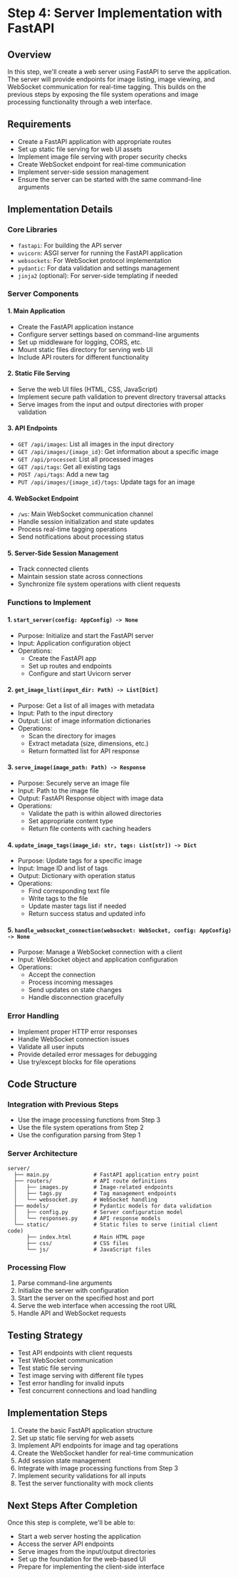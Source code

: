 # Step 4: Server Implementation with FastAPI

## Overview
In this step, we'll create a web server using FastAPI to serve the application. The server will provide endpoints for image listing, image viewing, and WebSocket communication for real-time tagging. This builds on the previous steps by exposing the file system operations and image processing functionality through a web interface.

## Requirements
- Create a FastAPI application with appropriate routes
- Set up static file serving for web UI assets
- Implement image file serving with proper security checks
- Create WebSocket endpoint for real-time communication
- Implement server-side session management
- Ensure the server can be started with the same command-line arguments

## Implementation Details

### Core Libraries
- `fastapi`: For building the API server
- `uvicorn`: ASGI server for running the FastAPI application
- `websockets`: For WebSocket protocol implementation
- `pydantic`: For data validation and settings management
- `jinja2` (optional): For server-side templating if needed

### Server Components

#### 1. Main Application
- Create the FastAPI application instance
- Configure server settings based on command-line arguments
- Set up middleware for logging, CORS, etc.
- Mount static files directory for serving web UI
- Include API routers for different functionality

#### 2. Static File Serving
- Serve the web UI files (HTML, CSS, JavaScript)
- Implement secure path validation to prevent directory traversal attacks
- Serve images from the input and output directories with proper validation

#### 3. API Endpoints
- `GET /api/images`: List all images in the input directory
- `GET /api/images/{image_id}`: Get information about a specific image
- `GET /api/processed`: List all processed images
- `GET /api/tags`: Get all existing tags
- `POST /api/tags`: Add a new tag
- `PUT /api/images/{image_id}/tags`: Update tags for an image

#### 4. WebSocket Endpoint
- `/ws`: Main WebSocket communication channel
- Handle session initialization and state updates
- Process real-time tagging operations
- Send notifications about processing status

#### 5. Server-Side Session Management
- Track connected clients
- Maintain session state across connections
- Synchronize file system operations with client requests

### Functions to Implement

#### 1. `start_server(config: AppConfig) -> None`
- Purpose: Initialize and start the FastAPI server
- Input: Application configuration object
- Operations:
  - Create the FastAPI app
  - Set up routes and endpoints
  - Configure and start Uvicorn server

#### 2. `get_image_list(input_dir: Path) -> List[Dict]`
- Purpose: Get a list of all images with metadata
- Input: Path to the input directory
- Output: List of image information dictionaries
- Operations:
  - Scan the directory for images
  - Extract metadata (size, dimensions, etc.)
  - Return formatted list for API response

#### 3. `serve_image(image_path: Path) -> Response`
- Purpose: Securely serve an image file
- Input: Path to the image file
- Output: FastAPI Response object with image data
- Operations:
  - Validate the path is within allowed directories
  - Set appropriate content type
  - Return file contents with caching headers

#### 4. `update_image_tags(image_id: str, tags: List[str]) -> Dict`
- Purpose: Update tags for a specific image
- Input: Image ID and list of tags
- Output: Dictionary with operation status
- Operations:
  - Find corresponding text file
  - Write tags to the file
  - Update master tags list if needed
  - Return success status and updated info

#### 5. `handle_websocket_connection(websocket: WebSocket, config: AppConfig) -> None`
- Purpose: Manage a WebSocket connection with a client
- Input: WebSocket object and application configuration
- Operations:
  - Accept the connection
  - Process incoming messages
  - Send updates on state changes
  - Handle disconnection gracefully

### Error Handling
- Implement proper HTTP error responses
- Handle WebSocket connection issues
- Validate all user inputs
- Provide detailed error messages for debugging
- Use try/except blocks for file operations

## Code Structure

### Integration with Previous Steps
- Use the image processing functions from Step 3
- Use the file system operations from Step 2
- Use the configuration parsing from Step 1

### Server Architecture
```
server/
  ├── main.py              # FastAPI application entry point
  ├── routers/             # API route definitions
  │   ├── images.py        # Image-related endpoints
  │   ├── tags.py          # Tag management endpoints
  │   └── websocket.py     # WebSocket handling
  ├── models/              # Pydantic models for data validation
  │   ├── config.py        # Server configuration model
  │   └── responses.py     # API response models
  └── static/              # Static files to serve (initial client code)
      ├── index.html       # Main HTML page
      ├── css/             # CSS files
      └── js/              # JavaScript files
```

### Processing Flow
1. Parse command-line arguments
2. Initialize the server with configuration
3. Start the server on the specified host and port
4. Serve the web interface when accessing the root URL
5. Handle API and WebSocket requests

## Testing Strategy
- Test API endpoints with client requests
- Test WebSocket communication
- Test static file serving
- Test image serving with different file types
- Test error handling for invalid inputs
- Test concurrent connections and load handling

## Implementation Steps
1. Create the basic FastAPI application structure
2. Set up static file serving for web assets
3. Implement API endpoints for image and tag operations
4. Create the WebSocket handler for real-time communication
5. Add session state management
6. Integrate with image processing functions from Step 3
7. Implement security validations for all inputs
8. Test the server functionality with mock clients

## Next Steps After Completion
Once this step is complete, we'll be able to:
- Start a web server hosting the application
- Access the server API endpoints
- Serve images from the input/output directories
- Set up the foundation for the web-based UI
- Prepare for implementing the client-side interface

